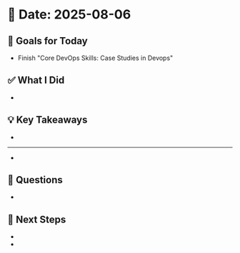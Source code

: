 # 📅 Date: 2025-08-06

## 🎯 Goals for Today

- Finish "Core DevOps Skills: Case Studies in Devops"

## ✅ What I Did

-

## 💡 Key Takeaways

-

---

-

## 🧠 Questions

-

## 📌 Next Steps

-
-
